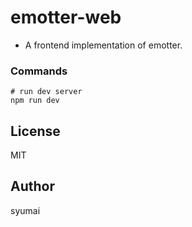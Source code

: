 # emotter-web

- A frontend implementation of emotter.

### Commands

```console
# run dev server
npm run dev
```

## License

MIT

## Author

syumai
